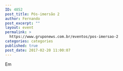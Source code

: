 ```yaml
---
ID: 4852
post_title: Pós-imersão 2
author: Fernando
post_excerpt: ""
layout: event
permalink: >
  https://www.gruponews.com.br/eventos/pos-imersao-2
categories: categories
published: true
post_date: 2017-02-20 11:00:07
---
```

Em